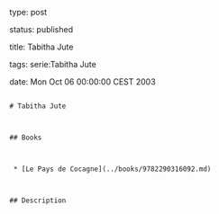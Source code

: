 type: post
status: published
title: Tabitha Jute
tags: serie:Tabitha Jute
date: Mon Oct 06 00:00:00 CEST 2003
~~~~~~
# Tabitha Jute

## Books

 * [Le Pays de Cocagne](../books/9782290316092.md)

## Description
